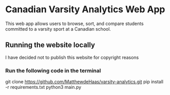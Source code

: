# Canadian Varsity Analytics Web App

This web app allows users to browse, sort, and compare students committed to a varsity sport at a Canadian school.



## Running the website locally

I have decided not to publish this website for copyright reasons


### Run the following code in the terminal
git clone https://github.com/MatthewdeHaas/varsity-analytics.git
pip install -r requirements.txt
python3 main.py
